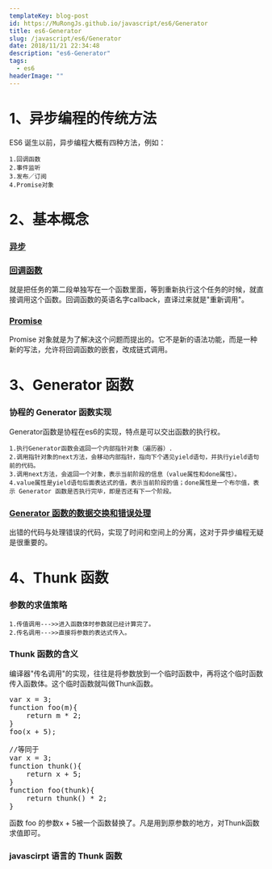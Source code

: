 ```yaml
---
templateKey: blog-post
id: https://MuRongJs.github.io/javascript/es6/Generator
title: es6-Generator
slug: /javascript/es6/Generator
date: 2018/11/21 22:34:48 
description: "es6-Generator"
tags:
  - es6
headerImage: ""
---
```

# 1、异步编程的传统方法 #
ES6 诞生以前，异步编程大概有四种方法，例如：

    1.回调函数
    2.事件监听
    3.发布／订阅
    4.Promise对象
# 2、基本概念 #
### [异步](http://es6.ruanyifeng.com/#docs/generator-async#%E5%BC%82%E6%AD%A5) ###
### [回调函数](http://es6.ruanyifeng.com/#docs/generator-async#%E5%9B%9E%E8%B0%83%E5%87%BD%E6%95%B0) ###
就是把任务的第二段单独写在一个函数里面，等到重新执行这个任务的时候，就直接调用这个函数。回调函数的英语名字callback，直译过来就是"重新调用"。
### [Promise](http://es6.ruanyifeng.com/#docs/generator-async#Promise) ###
Promise 对象就是为了解决这个问题而提出的。它不是新的语法功能，而是一种新的写法，允许将回调函数的嵌套，改成链式调用。
# 3、Generator 函数 #
### 协程的 Generator 函数实现 ###
Generator函数是协程在es6的实现，特点是可以交出函数的执行权。

    1.执行Generator函数会返回一个内部指针对象（遍历器）.
    2.调用指针对象的next方法，会移动内部指针，指向下个遇见yield语句，并执行yield语句前的代码。
    3.调用next方法，会返回一个对象，表示当前阶段的信息（value属性和done属性）。
    4.value属性是yield语句后面表达式的值，表示当前阶段的值；done属性是一个布尔值，表示 Generator 函数是否执行完毕，即是否还有下一个阶段。
### [Generator 函数的数据交换和错误处理](http://es6.ruanyifeng.com/#docs/generator-async#Generator-%E5%87%BD%E6%95%B0%E7%9A%84%E6%95%B0%E6%8D%AE%E4%BA%A4%E6%8D%A2%E5%92%8C%E9%94%99%E8%AF%AF%E5%A4%84%E7%90%86) ###

出错的代码与处理错误的代码，实现了时间和空间上的分离，这对于异步编程无疑是很重要的。
# 4、Thunk 函数 #
### 参数的求值策略 ###
    1.传值调用--->>进入函数体时参数就已经计算完了。
    2.传名调用--->>直接将参数的表达式传入。
### Thunk 函数的含义 ###
编译器"传名调用"的实现，往往是将参数放到一个临时函数中，再将这个临时函数传入函数体。这个临时函数就叫做Thunk函数。
<pre>
var x = 3;
function foo(m){
    return m * 2;
}
foo(x + 5);

//等同于
var x = 3;
function thunk(){
    return x + 5;
}
function foo(thunk){
    return thunk() * 2;
}
</pre>
函数 foo 的参数x + 5被一个函数替换了。凡是用到原参数的地方，对Thunk函数求值即可。
### javascirpt 语言的 Thunk 函数 ###


